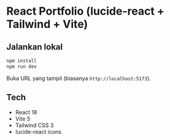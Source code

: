 # React Portfolio (lucide-react + Tailwind + Vite)

## Jalankan lokal
```bash
npm install
npm run dev
```
Buka URL yang tampil (biasanya `http://localhost:5173`).

## Tech
- React 18
- Vite 5
- Tailwind CSS 3
- lucide-react icons
